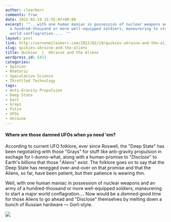 ```yaml
---
author: clearkerr
comments: true
date: 2022-02-19 15:55:07+00:00
excerpt: '"...with one human maniac in possession of nuclear weapons and an army of
  a hundred-thousand or more well-equipped soldiers, maneurering to start a major
  world conflagration....  "'
layout: post
link: http://vernonmileskerr.com/2022/02/19/quikies-ukraine-and-the-aliens/
slug: quikies-ukraine-and-the-aliens
title: Quikies  |  Ukraine and the Aliens
wordpress_id: 5411
categories:
- Opinion
- Rhetoric
- Speculative Science
- Throttled Technology
tags:
- Anti-Gravity Propulsion
- Deep State
- Gort
- Grays
- Putin
- UFOs
- Ukraine
---
```





#### Where are those damned UFOs when ya need 'em?







According to current UFO folklore, ever since Roswell, the "Deep State" has been negotiating with those "Grays" for stuff like anti-gravity propulsion in exchage for I-dunno-what, along with a human-promise to "_Disclose_" to Earth's billions that those "_Aliens_" exist.  The folklore goes on to say that the Deep State has renegged over-and-over on that promise and that the Aliens, so far, have been patient, but their patience is wearing thin.  







Well, with one human maniac in possession of nuclear weapons and an army of a hundred-thousand or more well-equipped soldiers, maneurering to start a major world conflagration....  Now would be a _damned_-good time for those Aliens to go ahead and "Disclose" themselves by melting down a bunch of Russian hardware — Gort-style.  





![](https://vernonmileskerr.files.wordpress.com/2022/02/screen-shot-2022-02-19-at-7.44.09-am.png?w=502)

